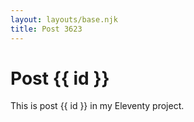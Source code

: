 ```yaml
---
layout: layouts/base.njk
title: Post 3623
---
```


# Post {{ id }}

This is post {{ id }} in my Eleventy project.
